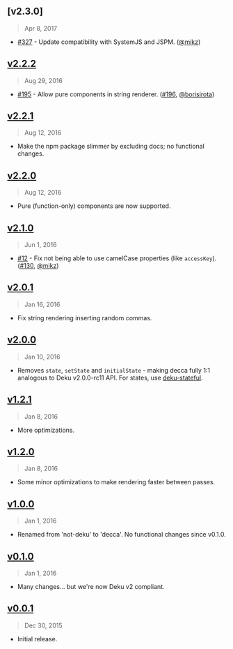 ## [v2.3.0]
> Apr  8, 2017

- [#327] - Update compatibility with SystemJS and JSPM. ([@mikz])

## [v2.2.2]
> Aug 29, 2016

- [#195] - Allow pure components in string renderer. ([#196], [@borisirota])

[v2.2.2]: https://github.com/rstacruz/decca/compare/v2.2.1...v2.2.2

## [v2.2.1]
> Aug 12, 2016

- Make the npm package slimmer by excluding docs; no functional changes.

[v2.2.1]: https://github.com/rstacruz/decca/compare/v2.2.0...v2.2.1

## [v2.2.0]
> Aug 12, 2016

- Pure (function-only) components are now supported.

[v2.2.0]: https://github.com/rstacruz/decca/compare/v2.1.0...v2.2.0

## [v2.1.0]
> Jun  1, 2016

- [#12] - Fix not being able to use camelCase properties (like `accessKey`). ([#130], [@mikz])

[v2.1.0]: https://github.com/rstacruz/decca/compare/v2.0.1...v2.1.0

## [v2.0.1]
> Jan 16, 2016

- Fix string rendering inserting random commas.

[v2.0.1]: https://github.com/rstacruz/decca/compare/v2.0.0...v2.0.1

## [v2.0.0]
> Jan 10, 2016

- Removes `state`, `setState` and `initialState` - making decca fully 1:1 analogous to Deku v2.0.0-rc11 API. For states, use [deku-stateful].

[deku-stateful]: https://www.npmjs.com/package/deku-stateful
[v2.0.0]: https://github.com/rstacruz/decca/compare/v1.2.1...v2.0.0

## [v1.2.1]
> Jan  8, 2016

- More optimizations.

## [v1.2.0]
> Jan  8, 2016

- Some minor optimizations to make rendering faster between passes.

## [v1.0.0]
> Jan 1, 2016

- Renamed from 'not-deku' to 'decca'. No functional changes since v0.1.0.

## [v0.1.0]
> Jan 1, 2016

- Many changes... but we're now Deku v2 compliant.

## [v0.0.1]
> Dec 30, 2015

- Initial release.

[v0.0.1]: https://github.com/rstacruz/decca/tree/v0.0.1
[v0.1.0]: https://github.com/rstacruz/decca/compare/v0.0.1...v0.1.0
[v1.0.0]: https://github.com/rstacruz/decca/compare/v0.1.0...v1.0.0
[v1.2.0]: https://github.com/rstacruz/decca/compare/v1.0.0...v1.2.0
[v1.2.1]: https://github.com/rstacruz/decca/compare/v1.2.0...v1.2.1
[#12]: https://github.com/rstacruz/decca/issues/12
[#130]: https://github.com/rstacruz/decca/issues/130
[@mikz]: https://github.com/mikz
[#195]: https://github.com/rstacruz/decca/issues/195
[#196]: https://github.com/rstacruz/decca/issues/196
[@borisirota]: https://github.com/borisirota


[#327]: https://github.com/rstacruz/decca/issues/327

